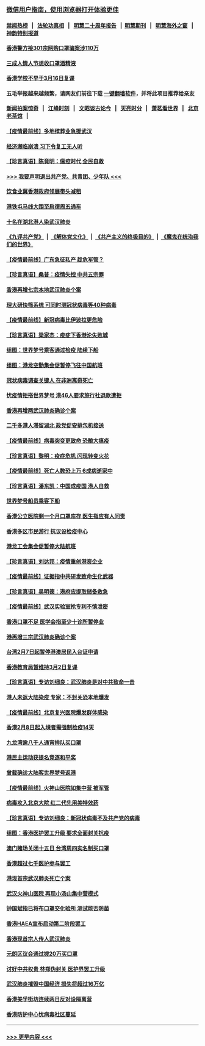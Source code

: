 ### [微信用户指南，使用浏览器打开体验更佳](https://github.com/gfw-breaker/banned-news1/blob/master/indexes/wechat-guide.md?t=0)
#### [禁闻热榜](热点新闻.md?t=0)  &nbsp;&nbsp;|&nbsp;&nbsp; [法轮功真相](https://github.com/gfw-breaker/truth/blob/master/README.md?t=0) &nbsp;&nbsp;|&nbsp;&nbsp; [明慧二十周年报告](https://github.com/gfw-breaker/mh-reports/blob/master/README.md?t=0) &nbsp;&nbsp;|&nbsp;&nbsp;[明慧期刊](https://github.com/gfw-breaker/mh-qikan) &nbsp;&nbsp;|&nbsp;&nbsp; [明慧海外之窗](https://github.com/gfw-breaker/mh-news/blob/master/README.md?t=0) &nbsp;&nbsp;|&nbsp;&nbsp; [神韵特别报道](https://github.com/gfw-breaker/mh-news/blob/master/shenyun.md?t=0)
#### [香港警方接301宗网购口罩骗案涉110万](../pages/nsc415/n11867572.md?t=02141502) 
#### [三成人情人节想收口罩酒精液](../pages/nsc415/n11867523.md?t=02141502) 
#### [香港学校不早于3月16日复课](../pages/nsc415/n11867498.md?t=02141502) 
#### 五毛举报越来越频繁，请网友们前往下载 [一键翻墙软件](https://github.com/gfw-breaker/ssr-accounts)，并将此项目推荐给亲友
#### [新闻拍案惊奇](https://github.com/gfw-breaker/banned-news1/blob/master/pages/link4.md) &nbsp;&nbsp;|&nbsp;&nbsp; [江峰时刻](https://github.com/gfw-breaker/banned-news1/blob/master/pages/link4.md) &nbsp;&nbsp;|&nbsp;&nbsp; [文昭谈古论今](https://github.com/gfw-breaker/banned-news1/blob/master/pages/link4.md) &nbsp;&nbsp;|&nbsp;&nbsp; [天亮时分](https://github.com/gfw-breaker/banned-news1/blob/master/pages/link4.md) &nbsp;&nbsp;|&nbsp;&nbsp; [萧茗看世界](https://github.com/gfw-breaker/banned-news1/blob/master/pages/link4.md) &nbsp;&nbsp;|&nbsp;&nbsp; [北京老茶馆](https://github.com/gfw-breaker/banned-news1/blob/master/pages/link4.md) &nbsp;&nbsp;|&nbsp;&nbsp; 
#### [【疫情最前线】多地殡葬业急援武汉](../pages/nsc415/n11866914.md?t=02141502) 
#### [经济濒临崩溃 习下令复工无人听](../pages/nsc415/n11867269.md?t=02141502) 
#### [【珍言真语】陈竟明：瘟疫时代 全民自救](../pages/nsc415/n11866765.md?t=02141502) 
#### [>>> 我要声明退出共产党、共青团、少年队 <<<](https://github.com/begood0513/goodnews/blob/master/quit/letter.md) 
#### [饮食业冀香港政府领展带头减租](../pages/nsc415/n11864876.md?t=02141502) 
#### [港铁屯马线大围至启德周五通车](../pages/nsc415/n11864842.md?t=02141502) 
#### [十名在湖北港人染武汉肺炎](../pages/nsc415/n11864807.md?t=02141502) 
#### [《九评共产党》](https://github.com/begood0513/9ping.md/blob/master/README.md) &nbsp;|&nbsp; [《解体党文化》](../../../../jtdwh.md/blob/master/README.md)  &nbsp;|&nbsp; [《共产主义的终极目的》](../../../../gczydzjmd.md/blob/master/README.md) &nbsp;|&nbsp; [《魔鬼在统治我们的世界》](../../../../mgztzwmdsj.md/blob/master/README.md) 
#### [【疫情最前线】广东急征私产 趁危军管？](../pages/nsc415/n11864205.md?t=02141502) 
#### [【珍言真语】桑普：疫情失控 中共五宗罪](../pages/nsc415/n11864157.md?t=02141502) 
#### [香港再增七宗本地武汉肺炎个案](../pages/nsc415/n11862405.md?t=02141502) 
#### [理大研快筛系统 可同时测冠状病毒等40种病毒](../pages/nsc415/n11862376.md?t=02141502) 
#### [【疫情最前线】新冠病毒比伊波拉更危险](../pages/nsc415/n11862199.md?t=02141502) 
#### [【珍言真语】梁家杰：疫症下香港沦失败城](../pages/nsc415/n11861588.md?t=02141502) 
#### [组图：世界梦号乘客通过检疫 陆续下船](../pages/nsc415/n11858302.md?t=02141502) 
#### [组图：港龙空勤集会促暂停飞往中国航班](../pages/nsc415/n11858190.md?t=02141502) 
#### [冠状病毒调查关键人 在非洲离奇死亡](../pages/nsc415/n11859798.md?t=02141502) 
#### [忧疫情拒搭世界梦号 港46人要求旅行社退款遭拒](../pages/nsc415/n11859849.md?t=02141502) 
#### [香港再增两武汉肺炎确诊个案](../pages/nsc415/n11859833.md?t=02141502) 
#### [二千多港人滞留湖北 政党促安排包机接送](../pages/nsc415/n11859831.md?t=02141502) 
#### [【疫情最前线】病毒突变更致命 恐酿大瘟疫](../pages/nsc415/n11859604.md?t=02141502) 
#### [【珍言真语】黎明：疫症危机 闪现转变火花](../pages/nsc415/n11859199.md?t=02141502) 
#### [【疫情最前线】死亡人数恐上万 6成病逝家中](../pages/nsc415/n11856687.md?t=02141502) 
#### [【珍言真语】潘东凯：中国成疫国 港人自救](../pages/nsc415/n11856962.md?t=02141502) 
#### [世界梦号船员乘客下船](../pages/nsc415/n11856883.md?t=02141502) 
#### [香港公立医院剩一个月口罩库存 医生指应有人问责](../pages/nsc415/n11856875.md?t=02141502) 
#### [香港多区市民游行 抗议设检疫中心](../pages/nsc415/n11856866.md?t=02141502) 
#### [港龙工会集会促暂停大陆航班](../pages/nsc415/n11856840.md?t=02141502) 
#### [【珍言真语】刘达邦：疫情重创港资企业](../pages/nsc415/n11854274.md?t=02141502) 
#### [【疫情最前线】证据指中共研发致命生化武器](../pages/nsc415/n11853087.md?t=02141502) 
#### [【珍言真语】吴明德：港府应提取储备救急](../pages/nsc415/n11852734.md?t=02141502) 
#### [【疫情最前线】武汉实验室抢专利不慎泄密](../pages/nsc415/n11850310.md?t=02141502) 
#### [香港口罩不足 医学会指至少十诊所暂停业](../pages/nsc415/n11850301.md?t=02141502) 
#### [港再增三宗武汉肺炎确诊个案](../pages/nsc415/n11850328.md?t=02141502) 
#### [台湾2月7日起暂停港澳居民入台证申请](../pages/nsc415/n11850304.md?t=02141502) 
#### [香港教育局暂维持3月2日复课](../pages/nsc415/n11850260.md?t=02141502) 
#### [【珍言真语】专访刘细良：武汉肺炎是对中共致命一击](../pages/nsc415/n11849934.md?t=02141502) 
#### [港人未返大陆染疫 专家：不封关恐本地爆发](../pages/nsc415/n11848021.md?t=02141502) 
#### [【疫情最前线】北京复兴医院爆发群体感染](../pages/nsc415/n11847626.md?t=02141502) 
#### [香港2月8日起入境者需强制检疫14天](../pages/nsc415/n11847658.md?t=02141502) 
#### [九龙湾逾八千人通宵排队买口罩](../pages/nsc415/n11847647.md?t=02141502) 
#### [港民主运动获提名竞逐和平奖](../pages/nsc415/n11847633.md?t=02141502) 
#### [曾载确诊大陆客世界梦号返港](../pages/nsc415/n11847608.md?t=02141502) 
#### [【疫情最前线】火神山医院如集中营 被军管](../pages/nsc415/n11847524.md?t=02141502) 
#### [病毒攻入北京大院 红二代先用美特效药](../pages/nsc415/n11847427.md?t=02141502) 
#### [【珍言真语】专访刘细良：新冠状病毒不及共产党的病毒](../pages/nsc415/n11847164.md?t=02141502) 
#### [组图：香港医护罢工升级 要求全面封关抗疫](../pages/nsc415/n11844107.md?t=02141502) 
#### [澳门赌场关闭十五日 台湾周四实名制买口罩](../pages/nsc415/n11845083.md?t=02141502) 
#### [香港超过七千医护参与罢工](../pages/nsc415/n11845051.md?t=02141502) 
#### [港现首宗武汉肺炎死亡个案](../pages/nsc415/n11844998.md?t=02141502) 
#### [武汉火神山医院 再现小汤山集中营模式](../pages/nsc415/n11844763.md?t=02141502) 
#### [钟国斌指已将布口罩交化验所 测试能否防菌](../pages/nsc415/n11842783.md?t=02141502) 
#### [香港HAEA宣布启动第二阶段罢工](../pages/nsc415/n11842723.md?t=02141502) 
#### [香港现首宗人传人武汉肺炎](../pages/nsc415/n11842766.md?t=02141502) 
#### [元朗区议会通过拨20万买口罩](../pages/nsc415/n11842754.md?t=02141502) 
#### [讨好中共权贵 林郑伪封关 医护界罢工升级](../pages/nsc415/n11842359.md?t=02141502) 
#### [武汉肺炎摧毁中国经济 损失将超过16万亿](../pages/nsc415/n11839723.md?t=02141502) 
#### [香港美孚街坊连续两日反对设隔离营](../pages/nsc415/n11839962.md?t=02141502) 
#### [香港防护中心忧病毒社区蔓延](../pages/nsc415/n11839933.md?t=02141502) 

----
#### [ >>> 更早内容 <<< ](../indexes/nsc415-earlier.md)
